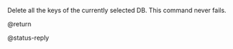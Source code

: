 

Delete all the keys of the currently selected DB. This command never fails.

@return

@status-reply



[1]: /p/redis/wiki/ReplyTypes